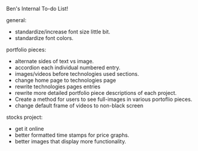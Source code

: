 Ben's Internal To-do List!

general:
 - standardize/increase font size little bit.
 - standardize font colors.

portfolio pieces:
- alternate sides of text vs image.
- accordion each individual numbered entry.
- images/videos before technologies used sections.
- change home page to technologies page
- rewrite technologies pages entries
- rewrite more detailed portfolio piece descriptions of each project.
- Create a method for users to see full-images in various portoflio pieces.
- change default frame of videos to non-black screen

stocks project:
- get it online
- better formatted time stamps for price graphs. 
- better images that display more functionality.



